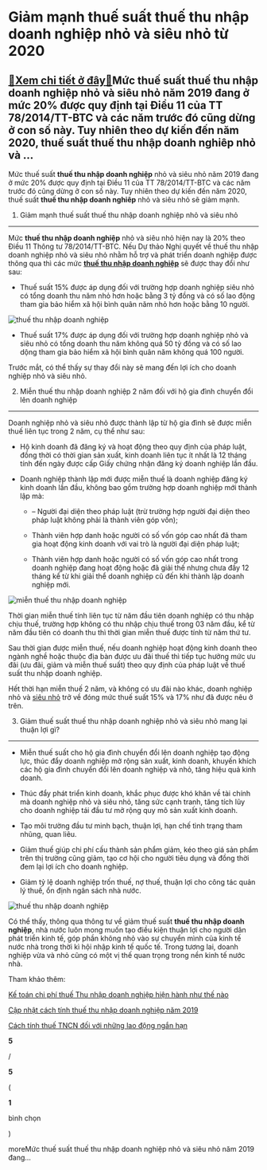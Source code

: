 Giảm mạnh thuế suất thuế thu nhập doanh nghiệp nhỏ và siêu nhỏ từ 2020
======================================================================

[:gift:Xem chi tiết ở đây:gift:](https://hddtvn.com/giam-manh-thue-suat-thue-thu-nhap-doanh-nghiep-nho-va-sieu-nho-tu-2020/)Mức thuế suất thuế thu nhập doanh nghiệp nhỏ và siêu nhỏ năm 2019 đang ở mức 20% được quy định tại Điều 11 của TT 78/2014/TT-BTC và các năm trước đó cũng dừng ở con số này. Tuy nhiên theo dự kiến đến năm 2020, thuế suất thuế thu nhập doanh nghiêp nhỏ và …
---------------------------------------------------------------------------------------------------------------------------------------------------------------------------------------------------------------------------------------------------------------

Mức thuế suất **thuế thu nhập doanh nghiệp** nhỏ và siêu nhỏ năm 2019 đang ở mức 20% được quy định tại Điều 11 của TT 78/2014/TT-BTC và các năm trước đó cũng dừng ở con số này. Tuy nhiên theo dự kiến đến năm 2020, thuế suất **thuế thu nhập doanh nghiêp** nhỏ và siêu nhỏ sẽ giảm mạnh.


1. Giảm mạnh thuế suất thuế thu nhập doanh nghiệp nhỏ và siêu nhỏ
-----------------------------------------------------------------


Mức **thuế thu nhập doanh nghiệp** nhỏ và siêu nhỏ hiện nay là 20% theo Điều 11 Thông tư 78/2014/TT-BTC. Nếu Dự thảo Nghị quyết về thuế thu nhập doanh nghiệp nhỏ và siêu nhỏ nhằm hỗ trợ và phát triển doanh nghiệp được thông qua thì các mức [**thuế thu nhập doanh nghiệp**](#) sẽ được thay đổi như sau:




* Thuế suất 15% được áp dụng đối với trường hợp doanh nghiệp siêu nhỏ có tổng doanh thu năm nhỏ hơn hoặc bằng 3 tỷ đồng và có số lao động tham gia bảo hiểm xã hội bình quân năm nhỏ hơn hoặc bằng 10 người.



![thuế thu nhập doanh nghiệp](https://hddtvn.com/wp-content/uploads/2021/01/142250_KUQU.jpg)




* Thuế suất 17% được áp dụng đối với trường hợp doanh nghiệp nhỏ và siêu nhỏ có tổng doanh thu năm không quá 50 tỷ đồng và có số lao dộng tham gia bảo hiểm xã hội bình quân năm không quá 100 người.



Trước mắt, có thể thấy sự thay đổi này sẽ mang đến lợi ích cho doanh nghiệp nhỏ và siêu nhỏ.


2. Miễn thuế thu nhập doanh nghiệp 2 năm đối với hộ gia đình chuyển đổi lên doanh nghiệp
----------------------------------------------------------------------------------------


Doanh nghiệp nhỏ và siêu nhỏ được thành lập từ hộ gia đình sẽ được miễn thuế liên tục trong 2 năm, cụ thể như sau:




* Hộ kinh doanh đã đăng ký và hoạt động theo quy định của pháp luật, đồng thời có thời gian sản xuất, kinh doanh liên tục ít nhất là 12 tháng tính đến ngày được cấp Giấy chứng nhận đăng ký doanh nghiệp lần đầu.

* Doanh nghiệp thành lập mới được miễn thuế là doanh nghiệp đăng ký kinh doanh lần đầu, không bao gồm trường hợp doanh nghiệp mới thành lập mà:

	
	+ – Người đại diện theo pháp luật (trừ trường hợp người đại diện theo pháp luật không phải là thành viên góp vốn);
	
	+ Thành viên hợp danh hoặc người có số vốn góp cao nhất đã tham gia hoạt động kinh doanh với vai trò là người đại diện pháp luật;
	
	+ Thành viên hợp danh hoặc người có số vốn góp cao nhất trong doanh nghiệp đang hoạt động hoặc đã giải thế nhưng chưa đầy 12 tháng kể từ khi giải thể doanh nghiệp cũ đến khi thành lập doanh nghiệp mới.




![miễn thuế thu nhập doanh nghiệp](https://hddtvn.com/wp-content/uploads/2021/01/475699d297afae315ef802312426354e_XL.jpg)


Thời gian miễn thuế tính liên tục từ năm đầu tiên doanh nghiệp có thu nhập chịu thuế, trường hợp không có thu nhập chịu thuế trong 03 năm đầu, kể từ năm đầu tiên có doanh thu thì thời gian miễn thuế được tính từ năm thứ tư.


Sau thời gian được miễn thuế, nếu doanh nghiệp hoạt động kinh doanh theo ngành nghề hoặc thuộc địa bàn được ưu đãi thuế thì tiếp tục hưởng mức ưu đãi (ưu đãi, giảm và miễn thuế suất) theo quy định của pháp luật về thuế suất thu nhập doanh nghiệp.


Hết thời hạn miễn thuế 2 năm, và không có ưu đãi nào khác, doanh nghiệp nhỏ và [siêu nhỏ](#) trở về đóng mức thuế suất 15% và 17% như đã được nêu ở trên.


3. Giảm thuế suất thuế thu nhập doanh nghiệp nhỏ và siêu nhỏ mang lại thuận lợi gì?
-----------------------------------------------------------------------------------




* Miễn thuế suất cho hộ gia đình chuyển đổi lên doanh nghiệp tạo động lực, thúc đẩy doanh nghiệp mở rộng sản xuất, kinh doanh, khuyến khích các hộ gia đình chuyển đổi lên doanh nghiệp và nhỏ, tăng hiệu quả kinh doanh.

* Thúc đẩy phát triển kinh doanh, khắc phục được khó khăn về tài chính mà doanh nghiệp nhỏ và siêu nhỏ, tăng sức cạnh tranh, tăng tích lũy cho doanh nghiệp tái đầu tư mở rộng quy mô sản xuất kinh doanh.

* Tạo môi trường đầu tư minh bạch, thuận lợi, hạn chế tình trạng tham nhũng, quan liêu.

* Giảm thuế giúp chi phí cấu thành sản phẩm giảm, kéo theo giá sản phẩm trên thị trường cũng giảm, tạo cơ hội cho người tiêu dụng và đồng thời đem lại lợi ích cho doanh nghiệp.

* Giảm tỷ lệ doanh nghiệp trốn thuế, nợ thuế, thuận lợi cho công tác quản lý thuế, ổn định ngân sách nhà nước.



![thuế thu nhập doanh nghiệp](https://hddtvn.com/wp-content/uploads/2021/01/Trọn-bộ-Kinh-nghiệm-kê-khai-và-quyết-toán-thuế-thu-nhập-doanh-nghiệp-từ-A-Z-min.jpg)


Có thể thấy, thông qua thông tư về giảm thuế suất **thuế thu nhập doanh nghiệp**, nhà nước luôn mong muốn tạo điều kiện thuận lợi cho người dân phát triển kinh tế, góp phần không nhỏ vào sự chuyển mình của kinh tế nước nhà trong thời kì hội nhập kinh tế quốc tế. Trong tương lai, doanh nghiệp vừa và nhỏ cũng có một vị thế quan trọng trong nền kinh tế nước nhà.


Tham khảo thêm:





[Kế toán chi phí thuế Thu nhập doanh nghiệp hiện hành như thế nào](#)





[Cập nhật cách tính thuế thu nhập doanh nghiệp năm 2019](#)





[Cách tính thuế TNCN đối với những lao động ngắn hạn](#)

















































**5**  

/  

**5**  

(  

**1**  

  

 bình chọn   

)


moreMức thuế suất thuế thu nhập doanh nghiệp nhỏ và siêu nhỏ năm 2019 đang…

